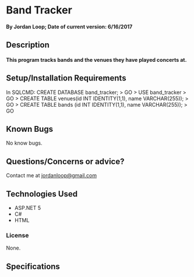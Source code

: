 # Band Tracker


#### By Jordan Loop; Date of current version: 6/16/2017

## Description

#### This program tracks bands and the venues they have played concerts at.

## Setup/Installation Requirements



In SQLCMD:
CREATE DATABASE band_tracker; > GO > USE band_tracker > GO > CREATE TABLE venues(id INT IDENTITY(1,1), name VARCHAR(255)); > GO > CREATE TABLE bands (id INT IDENTITY(1,1), name VARCHAR(255)); > GO

## Known Bugs

No know bugs.

## Questions/Concerns or advice?

Contact me at jordanloop@gmail.com

## Technologies Used

* ASP.NET 5
* C#
* HTML

### License

None.

## Specifications
